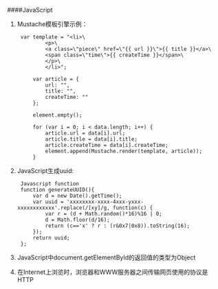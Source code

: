 ####JavaScript

1. Mustache模板引擎示例：

        var template = "<li>\
                <p>\
                <a class=\"piece\" href=\"{{ url }}\">{{ title }}</a>\
                <span class=\"time\">{{ createTime }}</span>\
                </p>\
                </li>";
        
            var article = {
                url: "",
                title: "",
                createTime: ""
            };
        
            element.empty();
        
            for (var i = 0; i < data.length; i++) {
                article.url = data[i].url;
                article.title = data[i].title;
                article.createTime = data[i].createTime;
                element.append(Mustache.render(template, article));
            }
            
2. JavaScript生成uuid:

        Javascript function
        function generateUUID(){
            var d = new Date().getTime();
            var uuid = 'xxxxxxxx-xxxx-4xxx-yxxx-xxxxxxxxxxxx'.replace(/[xy]/g, function(c) {
                var r = (d + Math.random()*16)%16 | 0;
                d = Math.floor(d/16);
                return (c=='x' ? r : (r&0x7|0x8)).toString(16);
            });
            return uuid;
        };
        
3. JavaScript中document.getElementById的返回值的类型为Object

4. 在Internet上浏览时，浏览器和WWW服务器之间传输网页使用的协议是HTTP